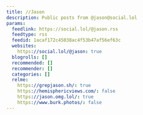 ```yaml
---
title: //Jason
description: Public posts from @jason@social.lol
params:
  feedlink: https://social.lol/@jason.rss
  feedtype: rss
  feedid: 1acaf172c45038ac4f53b47af56ef63c
  websites:
    https://social.lol/@jason: true
  blogrolls: []
  recommended: []
  recommender: []
  categories: []
  relme:
    https://grepjason.sh/: true
    https://hemisphericviews.com/: false
    https://jason.omg.lol/: true
    https://www.burk.photos/: false
---
```

